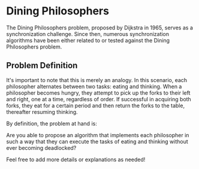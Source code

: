 # Dining Philosophers

The Dining Philosophers problem, proposed by Dijkstra in 1965, serves as a synchronization challenge. Since then, numerous synchronization algorithms have been either related to or tested against the Dining Philosophers problem.

## Problem Definition

It's important to note that this is merely an analogy. In this scenario, each philosopher alternates between two tasks: eating and thinking. When a philosopher becomes hungry, they attempt to pick up the forks to their left and right, one at a time, regardless of order. If successful in acquiring both forks, they eat for a certain period and then return the forks to the table, thereafter resuming thinking.

By definition, the problem at hand is:

Are you able to propose an algorithm that implements each philosopher in such a way that they can execute the tasks of eating and thinking without ever becoming deadlocked?

Feel free to add more details or explanations as needed!
